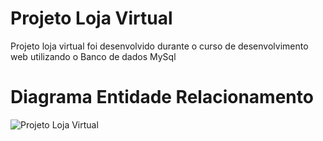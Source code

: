 # Projeto Loja Virtual
 Projeto loja virtual foi desenvolvido durante o curso de desenvolvimento web utilizando o Banco de dados MySql
 
# Diagrama Entidade Relacionamento

![Projeto Loja Virtual](https://user-images.githubusercontent.com/73261477/135527284-68a16a6b-72b3-4c60-800a-77d42dae2e9b.png)
